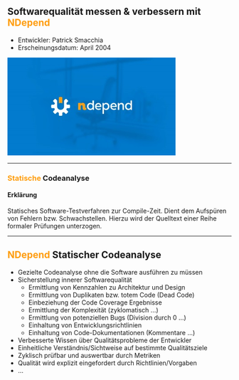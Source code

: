 ## Softwarequalität messen & verbessern mit <span style="color: #FE9D0E">NDepend</span>

- Entwickler: Patrick Smacchia
- Erscheinungsdatum: April 2004

![NDepend Logo](/images/full_logo.jpg)

---

### <span style="color: #FE9D0E">Statische</span> Codeanalyse

#### Erklärung
Statisches Software-Testverfahren zur Compile-Zeit. Dient dem Aufspüren von Fehlern bzw. Schwachstellen. Hierzu wird der Quelltext einer Reihe formaler Prüfungen unterzogen.

---

## <span style="color: #FE9D0E">NDepend</span> Statischer Codeanalyse

* Gezielte Codeanalyse ohne die Software ausführen zu müssen
* Sicherstellung innerer Softwarequalität
  * Ermittlung von Kennzahlen zu Architektur und Design
  * Ermittlung von Duplikaten bzw. totem Code (Dead Code)
  * Einbeziehung der Code Coverage Ergebnisse
  * Ermittlung der Komplexität (zyklomatisch ...)
  * Ermittlung von potenziellen Bugs (Division durch 0 ...)
  * Einhaltung von Entwicklungsrichtlinien
  * Einhaltung von Code-Dokumentationen (Kommentare ...)
* Verbesserte Wissen über Qualitätsprobleme der Entwickler
* Einheitliche Verständnis/Sichtweise auf bestimmte Qualitätsziele
* Zyklisch prüfbar und auswertbar durch Metriken
* Qualität wird explizit eingefordert durch Richtlinien/Vorgaben
* ...
